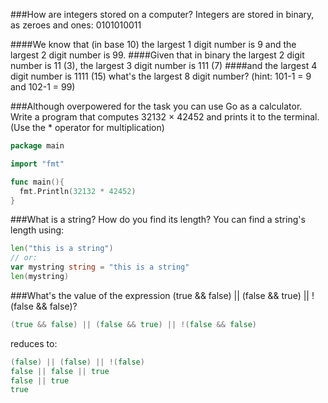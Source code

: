 ###How are integers stored on a computer?
Integers are stored in binary, as zeroes and ones: 0101010011

####We know that (in base 10) the largest 1 digit number is 9 and the largest 2 digit number is 99. 
####Given that in binary the largest 2 digit number is 11 (3), the largest 3 digit number is 111 (7) 
####and the largest 4 digit number is 1111 (15) what's the largest 8 digit number? (hint: 101-1 = 9 and 102-1 = 99)


###Although overpowered for the task you can use Go as a calculator. Write a program that computes 32132 × 42452 and prints it to the terminal. (Use the * operator for multiplication)
```go
package main

import "fmt"

func main(){
  fmt.Println(32132 * 42452)
}
```

###What is a string? How do you find its length?
You can find a string's length using:
```go
len("this is a string")
// or:
var mystring string = "this is a string"
len(mystring)
```

###What's the value of the expression (true && false) || (false && true) || !(false && false)?
```go
(true && false) || (false && true) || !(false && false)
```
reduces to:
```go
(false) || (false) || !(false)
false || false || true
false || true
true
```
